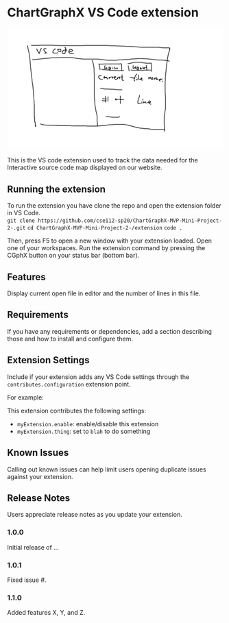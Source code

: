 # ChartGraphX VS Code extension

![vs code view](/readme.img/ChartGraphX_VS_code_view.png)

This is the VS code extension used to track the data needed for the Interactive source code map displayed on our website. 

## Running the extension

To run the extension you have clone the repo and open the extension folder in VS Code.  
``git clone https://github.com/cse112-sp20/ChartGraphX-MVP-Mini-Project-2-.git``
``cd ChartGraphX-MVP-Mini-Project-2-/extension``
``code .``

Then, press F5 to open a new window with your extension loaded.
Open one of your workspaces.
Run the extension command by pressing the CGphX button on your status bar (bottom bar). 

## Features

Display current open file in editor and the number of lines in this file.

## Requirements

If you have any requirements or dependencies, add a section describing those and how to install and configure them.

## Extension Settings

Include if your extension adds any VS Code settings through the `contributes.configuration` extension point.

For example:

This extension contributes the following settings:

* `myExtension.enable`: enable/disable this extension
* `myExtension.thing`: set to `blah` to do something

## Known Issues

Calling out known issues can help limit users opening duplicate issues against your extension.

## Release Notes

Users appreciate release notes as you update your extension.

### 1.0.0

Initial release of ...

### 1.0.1

Fixed issue #.

### 1.1.0

Added features X, Y, and Z.